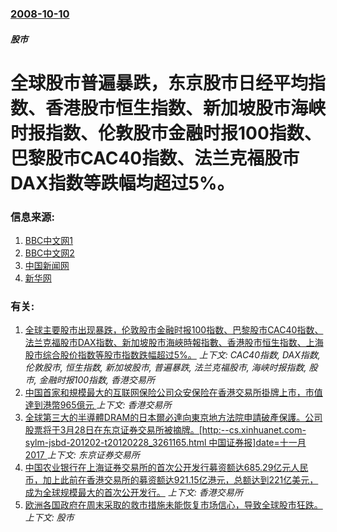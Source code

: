 ### [2008-10-10](/news/2008/10/10/index.md)

##### 股市
# 全球股市普遍暴跌，东京股市日经平均指数、香港股市恒生指数、新加坡股市海峡时报指数、伦敦股市金融时报100指数、巴黎股市CAC40指数、法兰克福股市DAX指数等跌幅均超过5%。




### 信息来源:

1. [BBC中文网1](http://news.bbc.co.uk/chinese/simp/hi/newsid_7660000/newsid_7662600/7662608.stm)
2. [BBC中文网2](http://news.bbc.co.uk/chinese/simp/hi/newsid_7660000/newsid_7663100/7663168.stm)
3. [中国新闻网](https://web.archive.org/web/20081013080543/http://estate.chinanews.com.cn/cj/hwgg/news/2008/10-10/1408419.shtml)
4. [新华网](http://news.xinhuanet.com/world/2008-10/10/content_10176743.htm)

### 有关:

1. [全球主要股市出现暴跌，伦敦股市金融时报100指数、巴黎股市CAC40指数、法兰克福股市DAX指数、新加坡股市海峽時報指數、香港股市恒生指数、上海股市综合股价指数等股市指数跌幅超过5%。](/news/2008/01/21/全球主要股市出现暴跌-伦敦股市金融时报100指数-巴黎股市CAC40指数-法兰克福股市DAX指数-新加坡股市海峽時報指數.md) _上下文: CAC40指数, DAX指数, 伦敦股市, 恒生指数, 新加坡股市, 普遍暴跌, 法兰克福股市, 海峡时报指数, 股市, 金融时报100指数, 香港交易所_
2. [中国首家和規模最大的互联网保险公司众安保险在香港交易所掛牌上市，市值達到港幣965億元 ](/news/2017/09/28/中国首家和規模最大的互联网保险公司众安保险在香港交易所掛牌上市-市值達到港幣965億元.md) _上下文: 香港交易所_
3. [全球第三大的半導體DRAM的日本爾必達向東京地方法院申請破產保護。公司股票将于3月28日在东京证券交易所被摘牌。[http:--cs.xinhuanet.com-sylm-jsbd-201202-t20120228_3261165.html 中国证券报]date=十一月 2017 ](/news/2012/02/27/全球第三大的半導體DRAM的日本爾必達向東京地方法院申請破產保護-公司股票将于3月28日在东京证券交易所被摘牌-htt.md) _上下文: 东京证券交易所_
4. [ 中国农业银行在上海证券交易所的首次公开发行募资额达685.29亿元人民币，加上此前在香港交易所的募资额达921.15亿港元，总额达到221亿美元，成为全球规模最大的首次公开发行。](/news/2010/08/13/中国农业银行在上海证券交易所的首次公开发行募资额达68529亿元人民币-加上此前在香港交易所的募资额达92115亿.md) _上下文: 香港交易所_
5. [欧洲各国政府在周末采取的救市措施未能恢复市场信心，导致全球股市狂跌。](/news/2008/10/6/欧洲各国政府在周末采取的救市措施未能恢复市场信心-导致全球股市狂跌.md) _上下文: 股市_
